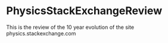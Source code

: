 # PhysicsStackExchangeReview
This is the review of the 10 year evolution of the site physics.stackexchange.com
